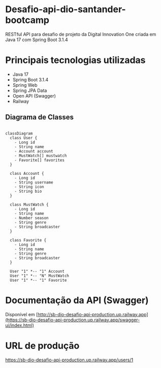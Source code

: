 # Desafio-api-dio-santander-bootcamp
RESTful API para desafio de projeto da Digital Innovation One criada em Java 17 com Spring Boot 3.1.4

# Principais tecnologias utilizadas
+ Java 17
+ Spring Boot 3.1.4
+ Spring Web
+ Spring JPA Data
+ Open API (Swagger)
+ Railway


## Diagrama de Classes

```mermaid

classDiagram
  class User {
    - Long id
    - String name
    - Account account
    - MustWatch[] mustwatch
    - Favorite[] favorites
  }

  class Account {
    - Long id
    - String username
    - String icon
    - String bio
  }

  class MustWatch {
    - Long id
    - String name
    - Number season
    - String genre
    - String broadcaster
  }

  class Favorite {
    - Long id
    - String name
    - String genre
    - String broadcaster
  }

  User "1" *-- "1" Account
  User "1" *-- "N" MustWatch
  User "1" *-- "1" Favorite
```

# Documentação da API (Swagger)

Disponível em [http://sb-dio-desafio-api-production.up.railway.app](https://sb-dio-desafio-api-production.up.railway.app/swagger-ui/index.html)

# URL de produção

https://sb-dio-desafio-api-production.up.railway.app/users/1
